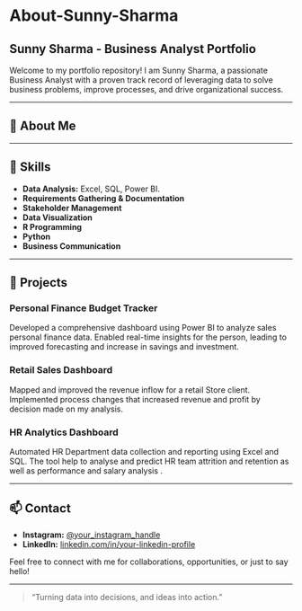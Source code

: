 # About-Sunny-Sharma
## Sunny Sharma - Business Analyst Portfolio

Welcome to my portfolio repository! I am Sunny Sharma, a passionate Business Analyst with a proven track record of leveraging data to solve business problems, improve processes, and drive organizational success.

---

## 👤 About Me



---

## 💼 Skills

- **Data Analysis:** Excel, SQL, Power BI.
- **Requirements Gathering & Documentation**
- **Stakeholder Management**
- **Data Visualization**
- **R Programming**
- **Python**
- **Business Communication**

---

## 🚀 Projects

### Personal Finance Budget Tracker
Developed a comprehensive dashboard using Power BI to analyze sales personal finance data. Enabled real-time insights for the person, leading to improved forecasting and  increase in savings and investment.

### Retail Sales Dashboard
Mapped and improved the revenue inflow for a retail Store client. Implemented process changes that increased revenue and profit by decision made on my analysis.

### HR Analytics Dashboard
Automated HR Department data collection and reporting using Excel and SQL. The tool help to analyse and predict  HR team attrition and retention as well as performance and salary analysis .

---

## 📫 Contact

- **Instagram:** [@your_instagram_handle](https://instagram.com/sunny__og)
- **LinkedIn:** [linkedin.com/in/your-linkedin-profile](https://linkedin.com/in/sunny-sharma-793369378)

Feel free to connect with me for collaborations, opportunities, or just to say hello!

---

> “Turning data into decisions, and ideas into action.”
